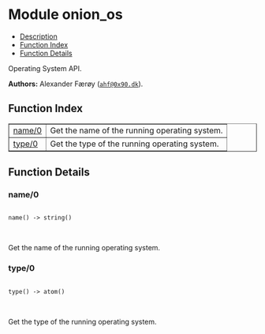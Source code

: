 

# Module onion_os #
* [Description](#description)
* [Function Index](#index)
* [Function Details](#functions)

Operating System API.

__Authors:__ Alexander Færøy ([`ahf@0x90.dk`](mailto:ahf@0x90.dk)).

<a name="index"></a>

## Function Index ##


<table width="100%" border="1" cellspacing="0" cellpadding="2" summary="function index"><tr><td valign="top"><a href="#name-0">name/0</a></td><td>Get the name of the running operating system.</td></tr><tr><td valign="top"><a href="#type-0">type/0</a></td><td>Get the type of the running operating system.</td></tr></table>


<a name="functions"></a>

## Function Details ##

<a name="name-0"></a>

### name/0 ###

<pre><code>
name() -&gt; string()
</code></pre>
<br />

Get the name of the running operating system.

<a name="type-0"></a>

### type/0 ###

<pre><code>
type() -&gt; atom()
</code></pre>
<br />

Get the type of the running operating system.

